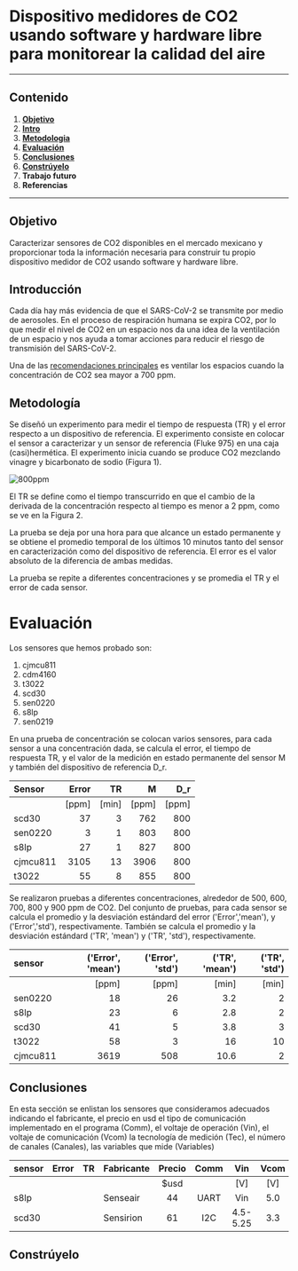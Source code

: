 # Dispositivo medidores de  CO2  usando software y hardware libre para monitorear la calidad del aire

___
## Contenido

1. [**Objetivo**](#Objetivo)
2. [**Intro**](#Introducción)
3. [**Metodologia**](#Metodología)
4. [**Evaluación**](#Evaluación)
5. [**Conclusiones**](#Conclusiones)
6. [**Constrúyelo**](#Constrúyelo)
7. **Trabajo futuro**
8. **Referencias**

___

## Objetivo

Caracterizar sensores de CO2 disponibles en el mercado mexicano y proporcionar
toda la información necesaria para construir tu propio dispositivo medidor de CO2 usando
software y hardware libre.


## Introducción

Cada día hay más evidencia de que el SARS-CoV-2 se transmite por medio de aerosoles.
En el proceso de respiración humana se expira CO2,  por lo que medir
el nivel de CO2 en un espacio nos da una idea de la ventilación de un espacio
y nos ayuda a tomar acciones para
reducir el riesgo de transmisión del SARS-CoV-2.

Una de las
[recomendaciones principales](https://unamglobal.unam.mx/pese-a-lo-que-nos-habian-dicho-la-covid-19-si-se-transmite-por-aire-y-la-ventilacion-es-crucial-para-protegernos/?fbclid=IwAR0sW6vuGHWTH13rlhkBLLkxjZxu5v7fGgK68bcxknCwfhoOIFyJ7NPaWW8)
es ventilar los espacios
cuando la concentración de CO2 sea mayor a 700 ppm.


## Metodología
Se diseñó un experimento para medir el tiempo de respuesta (TR)
y el error respecto a un dispositivo de referencia. El experimento
consiste en colocar el sensor a caracterizar y un sensor de referencia (Fluke 975)
en una caja (casi)hermética. El experimento inicia cuando se produce CO2 mezclando
vinagre y bicarbonato de sodio (Figura 1).


![800ppm](https://github.com/Dispositivos-Edificio-Bioclimatico/co2/blob/6793b8df06d98f5591a92e80fcb6b1445978810d/sensores_vco2/img/800ppm.png "800ppm")

El TR se define como el tiempo transcurrido  en que el cambio de la derivada de la concentración
respecto al tiempo es menor a 2 ppm, como se ve en la  Figura 2.

La prueba se deja por una hora para que alcance un estado permanente y se obtiene el promedio temporal
de los últimos 10 minutos tanto del sensor en caracterización como del dispositivo de referencia. El
error es el valor absoluto de la diferencia de ambas medidas.

La prueba se repite a diferentes concentraciones y se promedia el TR y el error de cada sensor.





# Evaluación


Los sensores que hemos probado son:

1. cjmcu811
2. cdm4160
3. t3022
4. scd30
5. sen0220
6. s8lp
7. sen0219

En una prueba de concentración se colocan varios sensores,
para cada sensor a una concentración dada, se calcula el error, el
tiempo de respuesta TR, y el valor de la medición en estado permanente
del sensor M y también del dispositivo de referencia D_r.

|         Sensor         |   Error |   TR  |    M |   D_r |
|:-----------------------|--------:|------:|-----:|------:|
|                        |   [ppm] | [min] |[ppm] | [ppm] |
| scd30                  |      37 |     3 |  762 |   800 |
| sen0220                |       3 |     1 |  803 |   800 |
| s8lp                   |      27 |     1 |  827 |   800 |
| cjmcu811               |    3105 |    13 | 3906 |   800 |
| t3022                  |      55 |     8 |  855 |   800 |



Se realizaron pruebas a diferentes concentraciones, alrededor de 500, 600, 700, 800 y 900 ppm
de CO2. Del conjunto de pruebas, para cada sensor se calcula
el promedio y la desviación estándard
del error ('Error','mean'), y ('Error','std'), respectivamente.
También se calcula el promedio y la desviación estándard  ('TR', 'mean')  y
('TR', 'std'), respectivamente.


| sensor   |   ('Error', 'mean') |   ('Error', 'std') |   ('TR', 'mean')  |   ('TR', 'std')  |
|:---------|--------------------:|-------------------:|------------------:|-----------------:|
|          |       [ppm]         |        [ppm]       |      [min]        |        [min]     |
| sen0220  |                  18 |                 26 |               3.2 |                2 |
| s8lp     |                  23 |                  6 |               2.8 |                2 |
| scd30    |                  41 |                  5 |               3.8 |                3 |
| t3022    |                  58 |                  3 |              16   |               10 |
| cjmcu811 |                3619 |                508 |              10.6 |                2 |


## Conclusiones
En esta sección se enlistan los sensores que consideramos adecuados indicando el fabricante, el precio en usd
 el tipo de comunicación implementado en el programa (Comm),
el voltaje de operación (Vin), el voltaje de comunicación (Vcom) la tecnología de medición (Tec), el número de canales (Canales),
las variables que mide (Variables)


| sensor    |  Error      | TR     | Fabricante | Precio |   Comm |   Vin     |    Vcom |   Tec  |   Canales  | Variables  |
| :-----    |  :--        | :--:   |  :--       | :--:   |  :--:  | :---:     | :---:   |  :---: | :-------:  | :-------:  |
|           |             |        |            | $usd   |        |  [V]      |  [V]    |        |            |            |         
| s8lp      |             |        |  Senseair   |  44   |   UART |   Vin     |  5.0    |   NDIR |      1     | ppm        |
| scd30     |             |        |  Sensirion  |  61   |   I2C  | 4.5-5.25  |  3.3    |  NDIR  |      2     | ppm, oC, HR|



## Constrúyelo
